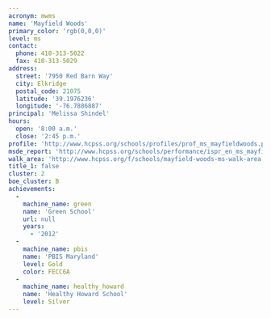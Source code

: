 ```yaml
---
acronym: mwms
name: 'Mayfield Woods'
primary_color: 'rgb(0,0,0)'
level: ms
contact:
  phone: 410-313-5022
  fax: 410-313-5029
address:
  street: '7950 Red Barn Way'
  city: Elkridge
  postal_code: 21075
  latitude: '39.1976236'
  longitude: '-76.7886887'
principal: 'Melissa Shindel'
hours:
  open: '8:00 a.m.'
  close: '2:45 p.m.'
profile: 'http://www.hcpss.org/schools/profiles/prof_ms_mayfieldwoods.pdf'
msde_report: 'http://www.hcpss.org/schools/performance/ispr_en_ms_mayfieldwoods.pdf'
walk_area: 'http://www.hcpss.org/f/schools/mayfield-woods-ms-walk-area.pdf'
title_1: false
cluster: 2
boe_cluster: B
achievements:
  -
    machine_name: green
    name: 'Green School'
    url: null
    years:
      - '2012'
  -
    machine_name: pbis
    name: 'PBIS Maryland'
    level: Gold
    color: FECC6A
  -
    machine_name: healthy_howard
    name: 'Healthy Howard School'
    level: Silver
---
```

